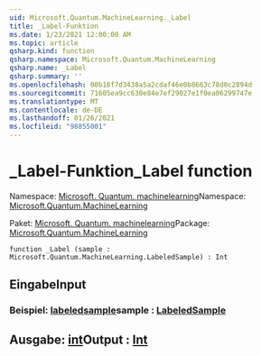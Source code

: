 ```yaml
---
uid: Microsoft.Quantum.MachineLearning._Label
title: _Label-Funktion
ms.date: 1/23/2021 12:00:00 AM
ms.topic: article
qsharp.kind: function
qsharp.namespace: Microsoft.Quantum.MachineLearning
qsharp.name: _Label
qsharp.summary: ''
ms.openlocfilehash: 00b18f7d3438a5a2cdaf46e0b8663c78d0c2894d
ms.sourcegitcommit: 71605ea9cc630e84e7ef29027e1f0ea06299747e
ms.translationtype: MT
ms.contentlocale: de-DE
ms.lasthandoff: 01/26/2021
ms.locfileid: "98855001"
---
```

# <a name="_label-function"></a><span data-ttu-id="b3439-102">_Label-Funktion</span><span class="sxs-lookup"><span data-stu-id="b3439-102">_Label function</span></span>

<span data-ttu-id="b3439-103">Namespace: [Microsoft. Quantum. machinelearning](xref:Microsoft.Quantum.MachineLearning)</span><span class="sxs-lookup"><span data-stu-id="b3439-103">Namespace: [Microsoft.Quantum.MachineLearning](xref:Microsoft.Quantum.MachineLearning)</span></span>

<span data-ttu-id="b3439-104">Paket: [Microsoft. Quantum. machinelearning](https://nuget.org/packages/Microsoft.Quantum.MachineLearning)</span><span class="sxs-lookup"><span data-stu-id="b3439-104">Package: [Microsoft.Quantum.MachineLearning](https://nuget.org/packages/Microsoft.Quantum.MachineLearning)</span></span>




```qsharp
function _Label (sample : Microsoft.Quantum.MachineLearning.LabeledSample) : Int
```


## <a name="input"></a><span data-ttu-id="b3439-105">Eingabe</span><span class="sxs-lookup"><span data-stu-id="b3439-105">Input</span></span>

### <a name="sample--labeledsample"></a><span data-ttu-id="b3439-106">Beispiel: [labeledsample](xref:Microsoft.Quantum.MachineLearning.LabeledSample)</span><span class="sxs-lookup"><span data-stu-id="b3439-106">sample : [LabeledSample](xref:Microsoft.Quantum.MachineLearning.LabeledSample)</span></span>





## <a name="output--int"></a><span data-ttu-id="b3439-107">Ausgabe: [int](xref:microsoft.quantum.lang-ref.int)</span><span class="sxs-lookup"><span data-stu-id="b3439-107">Output : [Int](xref:microsoft.quantum.lang-ref.int)</span></span>

